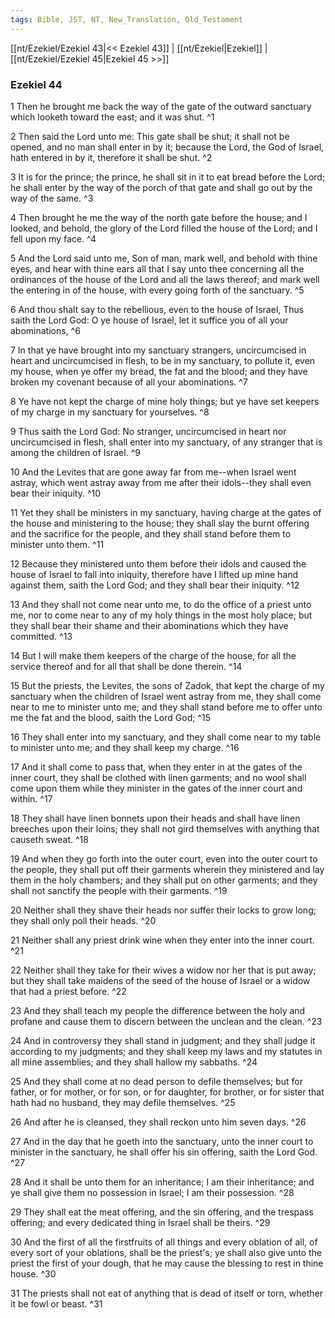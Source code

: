 ```yaml
---
tags: Bible, JST, NT, New_Translation, Old_Testament
---
```


[[nt/Ezekiel/Ezekiel 43|<< Ezekiel 43]] | [[nt/Ezekiel|Ezekiel]] | [[nt/Ezekiel/Ezekiel 45|Ezekiel 45 >>]]

### Ezekiel 44

1 Then he brought me back the way of the gate of the outward sanctuary which looketh toward the east; and it was shut.  ^1

2 Then said the Lord unto me: This gate shall be shut; it shall not be opened, and no man shall enter in by it; because the Lord, the God of Israel, hath entered in by it, therefore it shall be shut.  ^2

3 It is for the prince; the prince, he shall sit in it to eat bread before the Lord; he shall enter by the way of the porch of that gate and shall go out by the way of the same.  ^3

4 Then brought he me the way of the north gate before the house; and I looked, and behold, the glory of the Lord filled the house of the Lord; and I fell upon my face.  ^4

5 And the Lord said unto me, Son of man, mark well, and behold with thine eyes, and hear with thine ears all that I say unto thee concerning all the ordinances of the house of the Lord and all the laws thereof; and mark well the entering in of the house, with every going forth of the sanctuary.  ^5

6 And thou shalt say to the rebellious, even to the house of Israel, Thus saith the Lord God: O ye house of Israel, let it suffice you of all your abominations,  ^6

7 In that ye have brought into my sanctuary strangers, uncircumcised in heart and uncircumcised in flesh, to be in my sanctuary, to pollute it, even my house, when ye offer my bread, the fat and the blood; and they have broken my covenant because of all your abominations.  ^7

8 Ye have not kept the charge of mine holy things; but ye have set keepers of my charge in my sanctuary for yourselves.  ^8

9 Thus saith the Lord God: No stranger, uncircumcised in heart nor uncircumcised in flesh, shall enter into my sanctuary, of any stranger that is among the children of Israel.  ^9

10 And the Levites that are gone away far from me\--when Israel went astray, which went astray away from me after their idols\--they shall even bear their iniquity.  ^10

11 Yet they shall be ministers in my sanctuary, having charge at the gates of the house and ministering to the house; they shall slay the burnt offering and the sacrifice for the people, and they shall stand before them to minister unto them.  ^11

12 Because they ministered unto them before their idols and caused the house of Israel to fall into iniquity, therefore have I lifted up mine hand against them, saith the Lord God; and they shall bear their iniquity.  ^12

13 And they shall not come near unto me, to do the office of a priest unto me, nor to come near to any of my holy things in the most holy place; but they shall bear their shame and their abominations which they have committed.  ^13

14 But I will make them keepers of the charge of the house, for all the service thereof and for all that shall be done therein.  ^14

15 But the priests, the Levites, the sons of Zadok, that kept the charge of my sanctuary when the children of Israel went astray from me, they shall come near to me to minister unto me; and they shall stand before me to offer unto me the fat and the blood, saith the Lord God;  ^15

16 They shall enter into my sanctuary, and they shall come near to my table to minister unto me; and they shall keep my charge.  ^16

17 And it shall come to pass that, when they enter in at the gates of the inner court, they shall be clothed with linen garments; and no wool shall come upon them while they minister in the gates of the inner court and within.  ^17

18 They shall have linen bonnets upon their heads and shall have linen breeches upon their loins; they shall not gird themselves with anything that causeth sweat.  ^18

19 And when they go forth into the outer court, even into the outer court to the people, they shall put off their garments wherein they ministered and lay them in the holy chambers; and they shall put on other garments; and they shall not sanctify the people with their garments.  ^19

20 Neither shall they shave their heads nor suffer their locks to grow long; they shall only poll their heads.  ^20

21 Neither shall any priest drink wine when they enter into the inner court.  ^21

22 Neither shall they take for their wives a widow nor her that is put away; but they shall take maidens of the seed of the house of Israel or a widow that had a priest before.  ^22

23 And they shall teach my people the difference between the holy and profane and cause them to discern between the unclean and the clean.  ^23

24 And in controversy they shall stand in judgment; and they shall judge it according to my judgments; and they shall keep my laws and my statutes in all mine assemblies; and they shall hallow my sabbaths.  ^24

25 And they shall come at no dead person to defile themselves; but for father, or for mother, or for son, or for daughter, for brother, or for sister that hath had no husband, they may defile themselves.  ^25

26 And after he is cleansed, they shall reckon unto him seven days.  ^26

27 And in the day that he goeth into the sanctuary, unto the inner court to minister in the sanctuary, he shall offer his sin offering, saith the Lord God.  ^27

28 And it shall be unto them for an inheritance; I am their inheritance; and ye shall give them no possession in Israel; I am their possession.  ^28

29 They shall eat the meat offering, and the sin offering, and the trespass offering; and every dedicated thing in Israel shall be theirs.  ^29

30 And the first of all the firstfruits of all things and every oblation of all, of every sort of your oblations, shall be the priest\'s; ye shall also give unto the priest the first of your dough, that he may cause the blessing to rest in thine house.  ^30

31 The priests shall not eat of anything that is dead of itself or torn, whether it be fowl or beast.  ^31

 
